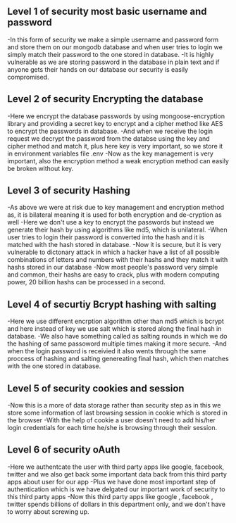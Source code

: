 ## Level 1 of security most basic username and password
-In this form of security we make a simple username and password form and store them on our mongodb database and when user tries to login we simply match their password to the one stored in database.
-It is highly vulnerable as we are storing password in the database in plain text and if anyone gets their hands on our database our security is easily compromised.

## Level 2 of security Encrypting the database
-Here we encrypt the database passwords by using mongoose-encryption library and providing a secret key to encrypt and a cipher method like AES to encrypt the passwords in database.
-And when we receive the login request we decrypt the password from the databse using the key and cipher method and match it, plus here key is very important, so we store it in environment variables file .env
-Now as the key management is very important, also the encryption method a weak encryption method can easily be broken without key.

## Level 3 of security Hashing
-As above we were at risk due to key management and encryption method as, it is bilateral meaning it is used for both encryption and de-cryption as well
-Here we don't use a key to encrypt the passwords but instead we generate their hash by using algorithms like md5, which is unilateral.
-When user tries to login their password is converted into the hash and it is matched with the hash stored in database.
-Now it is secure, but it is very vulnerable to dictonary attack in which a hacker have a list of all possible combinations of letters and numbers with their hashs and they match it with hashs stored in our database
-Now most people's password very simple and common, their hashs are easy to crack, plus with modern computing power, 20 billion hashs can be processed in a second.

## Level 4 of securtiy Bcrypt hashing with salting

-Here we use different encrption algorithm other than md5 which is bcrypt and here instead of key we use salt which is stored along the final hash in database.
-We also have something called as salting rounds in which we do the hashing of same passoword multiple times making it more secure.
-And when the login password is receivied it also wents through the same proccess of hashing and salting genereating final hash, which then matches with the one stored in database.

## Level 5 of security cookies and session

-Now this is a more of data storage rather than security step as in this we store some information of last browsing session in cookie which is stored in the browser
-With the help of cookie a user doesn't need to add his/her login credentials for each time he/she is browsing through their session.

## Level 6 of security oAuth

-Here we authentcate the user with third party apps like google, facebook, twitter and we also get back some important data back from this third party apps about user for our app
-Plus we have done most important step of authentication which is we have delgated our important work of security to this third party apps
-Now this third party apps like google , facebook , twitter spends billions of dollars in this department only, and we don't have to worry about screwing up.